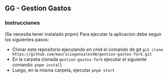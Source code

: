 ## GG - Gestion Gastos

### Instrucciones
(Se necesita tener instalado pnpm)
Para ejecutar la aplicacion debe seguir los siguientes pasos:
  - Clonar este repositorio ejecutando en cmd el comando de git ``git clone https://github.com/mauriciogonzales98/gestion-gastos-fork.git``
  - En la carpeta clonada ``gestion-gastos-fork`` ejecutar el siguiente comando: ``pnpm install``
  - Luego, en la misma carpeta, ejecutar ``pnpm start`` 

